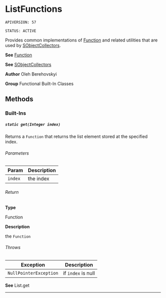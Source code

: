 # ListFunctions

`APIVERSION: 57`

`STATUS: ACTIVE`

Provides common implementations of [Function](/docs/Functional-Abstract-Classes/Function.md) and related utilities that are used by [SObjectCollectors](/docs/Functional-Built-In-Classes/SObjectCollectors.md).


**See** [Function](/docs/Functional-Abstract-Classes/Function.md)


**See** [SObjectCollectors](/docs/Functional-Built-In-Classes/SObjectCollectors.md)


**Author** Oleh Berehovskyi


**Group** Functional Built-In Classes

## Methods
### Built-Ins
##### `static get(Integer index)`

Returns a `Function` that returns the list element stored at the specified index.

###### Parameters
|Param|Description|
|---|---|
|`index`|the index|

###### Return

**Type**

Function

**Description**

the `Function`

###### Throws
|Exception|Description|
|---|---|
|`NullPointerException`|if `index` is null|


**See** List.get

---
